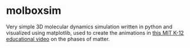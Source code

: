 molboxsim
=========

Very simple 3D molecular dynamics simulation written in python and visualized using matplotlib, used to create the animations in [this MIT K-12 educational video](http://k12videos.mit.edu/videos/from-solid-to-gas-a-molecular-story) on the phases of matter.

